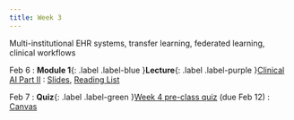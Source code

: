 ```yaml
---
title: Week 3
---
```


Multi-institutional EHR systems, transfer learning, federated learning, clinical workflows

Feb 6
: **Module 1**{: .label .label-blue }**Lecture**{: .label .label-purple }[Clinical AI Part II](/BMI702/lectures/module1/week03)
  : [Slides](#), [Reading List](/BMI702/lectures/module1/week03)

Feb 7
: **Quiz**{: .label .label-green }[Week 4 pre-class quiz](#) (due Feb 12)
  : [Canvas](https://canvas.harvard.edu/courses/117878)
